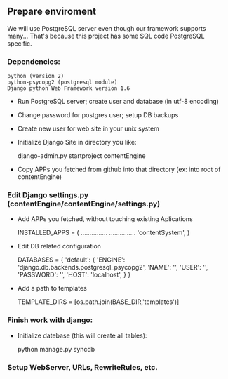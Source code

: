 ## Prepare enviroment
We will use PostgreSQL server even though our framework supports many...
That's because this project has some SQL code PostgreSQL specific.
### Dependencies:
    python (version 2)
    python-psycopg2	(postgresql module)
    Django python Web Framework version 1.6

 * Run PostgreSQL server; create user and database (in utf-8 encoding)
 * Change password for postgres user; setup DB backups
 * Create new user for web site in your unix system
 * Initialize Django Site in directory you like:

    django-admin.py startproject contentEngine

 * Copy APPs you fetched from github into that directory (ex: into root of contentEngine)

### Edit Django settings.py (contentEngine/contentEngine/settings.py)
 * Add APPs you fetched, without touching existing Aplications
    
    INSTALLED_APPS = (
            ...............
            ...............
            'contentSystem',
    )
    
 * Edit DB related configuration
    
    DATABASES = {
        'default': {
            'ENGINE': 'django.db.backends.postgresql_psycopg2',
            'NAME': '',
            'USER': '',
            'PASSWORD': '',
            'HOST': 'localhost',
        }
    }
 
 * Add a path to templates
    
    TEMPLATE_DIRS = [os.path.join(BASE_DIR,'templates')]

### Finish work with django:
 * Initialize datebase (this will create all tables):
   
    python manage.py syncdb

### Setup WebServer, URLs, RewriteRules, etc.
  
